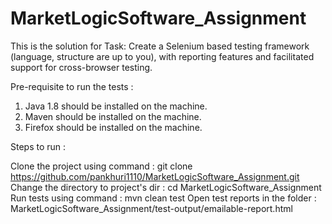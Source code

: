 # MarketLogicSoftware_Assignment

This is the solution for Task: Create a Selenium based testing framework (language, structure are up to you), with reporting features and
facilitated support for cross-browser testing.

Pre-requisite to run the tests :

1. Java 1.8 should be installed on the machine.
2. Maven should be installed on the machine.
3. Firefox should be installed on the machine.

Steps to run :

Clone the project using command : git clone https://github.com/pankhuri1110/MarketLogicSoftware_Assignment.git
Change the directory to project's dir : cd MarketLogicSoftware_Assignment
Run tests using command : mvn clean test
Open test reports in the folder : MarketLogicSoftware_Assignment/test-output/emailable-report.html
